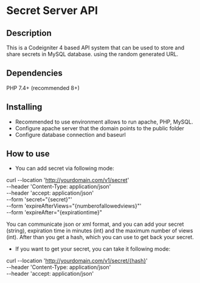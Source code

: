 # Secret Server API

## Description
This is a Codeigniter 4 based API system that can be used to store and share secrets in MySQL database.
using the random generated URL.


## Dependencies
PHP 7.4+ (recommended 8+)

## Installing
* Recommended to use environment allows to run apache, PHP, MySQL.
* Configure apache server that the domain points to the public folder
* Configure database connection and baseurl

## How to use
* You can add secret via following mode:

curl --location 'http://yourdomain.com/v1/secret' \
--header 'Content-Type: application/json' \
--header 'accept: application/json' \
--form 'secret="{secret}"' \
--form 'expireAfterViews="{numberofallowedviews}"' \
--form 'expireAfter="{expirationtime}"

 You can communicate json or xml format, and you can add your secret (string), expiration time in minutes (int) and the maximum number of views (int). After than you get a hash, which you can use to get back your secret.

* If you want to get your secret, you can take it following mode:

curl --location 'http://yourdomain.com/v1/secret/{hash}' \
--header 'Content-Type: application/json' \
--header 'accept: application/json'
